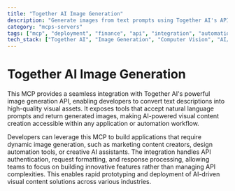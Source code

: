 ```yaml
---
title: "Together AI Image Generation"
description: "Generate images from text prompts using Together AI's API. Create visual content programmatically for applications and workflows."
category: "mcps-servers"
tags: ["mcp", "deployment", "finance", "api", "integration", "automation"]
tech_stack: ["Together AI", "Image Generation", "Computer Vision", "AI/ML"]
---
```


# Together AI Image Generation

This MCP provides a seamless integration with Together AI's powerful image generation API, enabling developers to convert text descriptions into high-quality visual assets. It exposes tools that accept natural language prompts and return generated images, making AI-powered visual content creation accessible within any application or automation workflow.

Developers can leverage this MCP to build applications that require dynamic image generation, such as marketing content creators, design automation tools, or creative AI assistants. The integration handles API authentication, request formatting, and response processing, allowing teams to focus on building innovative features rather than managing API complexities. This enables rapid prototyping and deployment of AI-driven visual content solutions across various industries.
